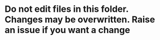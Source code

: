 # Do not edit files in this folder. Changes  may be overwritten. Raise an issue if you want a change
